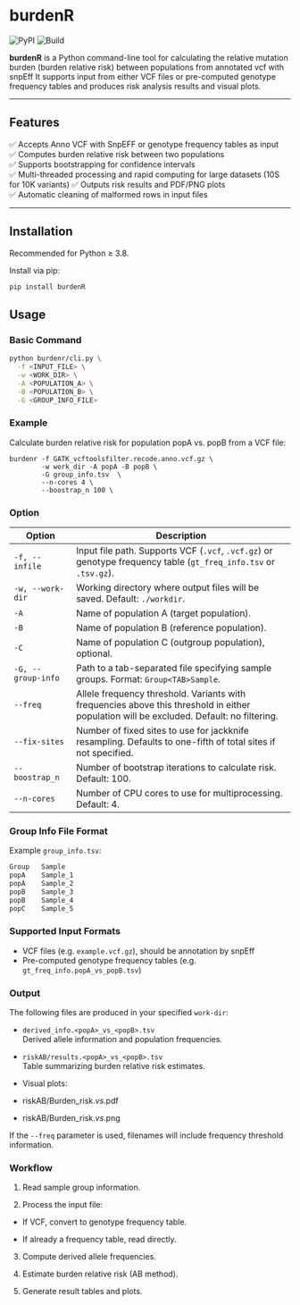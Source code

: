 # burdenR
![PyPI](https://img.shields.io/pypi/v/burdenr)
![Build](https://img.shields.io/badge/build-passing-brightgreen)

**burdenR** is a Python command-line tool for calculating the relative mutation burden (burden relative risk) between populations from annotated vcf  with snpEff
It supports input from either VCF files or pre-computed genotype frequency tables and produces risk analysis results and visual plots.

---

## Features
✅ Accepts Anno VCF with SnpEFF or genotype frequency tables as input  
✅ Computes burden relative risk between two populations  
✅ Supports bootstrapping for confidence intervals  
✅ Multi-threaded processing and rapid computing for large datasets (10S for 10K variants)
✅ Outputs risk results and PDF/PNG plots  
✅ Automatic cleaning of malformed rows in input files

---



## Installation

Recommended for Python ≥ 3.8.

Install via pip:

```bash
pip install burdenR
```

## Usage
### Basic Command
```bash
python burdenr/cli.py \
  -f <INPUT_FILE> \
  -w <WORK_DIR> \
  -A <POPULATION_A> \
  -B <POPULATION_B> \
  -G <GROUP_INFO_FILE>
```
### Example
Calculate burden relative risk for population popA vs. popB from a VCF file:
```
burdenr -f GATK_vcftoolsfilter.recode.anno.vcf.gz \
        -w work_dir -A popA -B popB \
        -G group_info.tsv  \
        --n-cores 4 \
        --boostrap_n 100 \
```
### Option
| Option             | Description                                                                                                                              |
| ------------------ | ---------------------------------------------------------------------------------------------------------------------------------------- |
| `-f, --infile`     | Input file path. Supports VCF (`.vcf`, `.vcf.gz`) or genotype frequency table (`gt_freq_info.tsv` or `.tsv.gz`).                         |
| `-w, --work-dir`   | Working directory where output files will be saved. Default: `./workdir`.                                                                |
| `-A`               | Name of population A (target population).                                                                                                |
| `-B`               | Name of population B (reference population).                                                                                             |
| `-C`               | Name of population C (outgroup population), optional.                                                                                    |
| `-G, --group-info` | Path to a tab-separated file specifying sample groups. Format: `Group<TAB>Sample`.                                                       |
| `--freq`           | Allele frequency threshold. Variants with frequencies above this threshold in either population will be excluded. Default: no filtering. |
| `--fix-sites`      | Number of fixed sites to use for jackknife resampling. Defaults to one-fifth of total sites if not specified.                            |
| `--boostrap_n`     | Number of bootstrap iterations to calculate risk. Default: 100.                                                                          |
| `--n-cores`        | Number of CPU cores to use for multiprocessing. Default: 4.                                                                              |

### Group Info File Format
Example `group_info.tsv`:
```txt
Group   Sample
popA    Sample_1
popA    Sample_2
popB    Sample_3
popB    Sample_4
popC    Sample_5
```

### Supported Input Formats
* VCF files (e.g. `example.vcf.gz`), should be annotation by snpEff
* Pre-computed genotype frequency tables (e.g. `gt_freq_info.popA_vs_popB.tsv`)
  
### Output
The following files are produced in your specified `work-dir`:  
* `derived_info.<popA>_vs_<popB>.tsv`  
Derived allele information and population frequencies.

* `riskAB/results.<popA>_vs_<popB>.tsv`  
Table summarizing burden relative risk estimates.

* Visual plots:

* riskAB/Burden_risk.<popA>_vs_<popB>.pdf

* riskAB/Burden_risk.<popA>_vs_<popB>.png

If the `--freq` parameter is used, filenames will include frequency threshold information.

### Workflow

1. Read sample group information.

2. Process the input file:

* If VCF, convert to genotype frequency table.

* If already a frequency table, read directly.

3. Compute derived allele frequencies.

4. Estimate burden relative risk (AB method).

5. Generate result tables and plots.